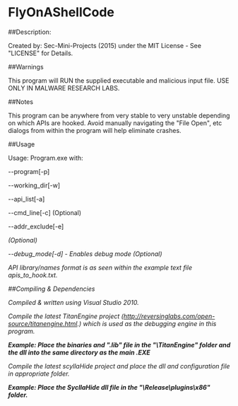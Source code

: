 # FlyOnAShellCode


##Description:

Created by: Sec-Mini-Projects (2015) under the MIT License - See "LICENSE" for Details. 

##Warnings

This program will RUN the supplied executable and malicious input file. USE ONLY IN MALWARE RESEARCH LABS.

##Notes

This program can be anywhere from very stable to very unstable depending on which APIs are hooked.
Avoid manually navigating the \"File Open\", etc dialogs from within the program will help eliminate crashes.

##Usage

Usage: Program.exe with:

--program[-p] <Program full path and name>

--working_dir[-w] <working directory>

--api_list[-a] <API hook list path and name>

--cmd_line[-c] <Command line arguments> (Optional)

--addr_exclude[-e] <address exclude file> (Optional)

--debug_mode[-d] - Enables debug mode (Optional)


API library/names format is as seen within the example text file apis_to_hook.txt.

##Compiling & Dependencies

Compiled & written using Visual Studio 2010.

Compile the latest TitanEngine project (http://reversinglabs.com/open-source/titanengine.html.) which is used as the debugging engine in this program.

**Example: Place the binaries and ".lib" file in the "<root>\TitanEngine\" folder and the dll into the same directory as the main .EXE**

Compile the latest scyllaHide project and place the dll and configuration file in appropriate folder.

**Example: Place the SycllaHide dll file in the "<root>\Release\plugins\x86\" folder.**

